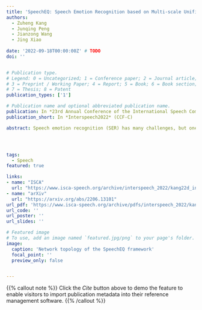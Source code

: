 ```yaml
---
title: 'SpeechEQ: Speech Emotion Recognition based on Multi-scale Unified Datasets and Multitask Learning'
authors:
  - Zuheng Kang
  - Junqing Peng
  - Jianzong Wang
  - Jing Xiao
 
date: '2022-09-18T00:00:00Z' # TODO
doi: ''


# Publication type.
# Legend: 0 = Uncategorized; 1 = Conference paper; 2 = Journal article;
# 3 = Preprint / Working Paper; 4 = Report; 5 = Book; 6 = Book section;
# 7 = Thesis; 8 = Patent
publication_types: ['1']

# Publication name and optional abbreviated publication name.
publication: In *23rd Annual Conference of the International Speech Communication Association*
publication_short: In *Interspeech2022* (CCF-C)

abstract: Speech emotion recognition (SER) has many challenges, but one of the main challenges is that each framework does not have a unified standard. In this paper, we propose SpeechEQ, a framework for unifying SER tasks based on a multi-scale unified metric. This metric can be trained by Multitask Learning (MTL), which includes two emotion recognition tasks of Emotion States Category (EIS) and Emotion Intensity Scale (EIS), and two auxiliary tasks of phoneme recognition and gender recognition. For this framework, we build a Mandarin SER dataset - SpeechEQ Dataset (SEQD). We conducted experiments on the public CASIA and ESD datasets in Mandarin, which exhibit that our method outperforms baseline methods by a relatively large margin, yielding 8.0% and 6.5% improvement in accuracy respectively. Additional experiments on IEMOCAP with four emotion categories (i.e., angry, happy, sad, and neutral) also show the proposed method achieves a state-of-the-art of both weighted accuracy (WA) of 78.16% and unweighted accuracy (UA) of 77.47%.




tags:
  - Speech
featured: true

links:
- name: "ISCA"
  url: "https://www.isca-speech.org/archive/interspeech_2022/kang22d_interspeech.html"
- name: "arXiv"
  url: "https://arxiv.org/abs/2206.13101"
url_pdf: 'https://www.isca-speech.org/archive/pdfs/interspeech_2022/kang22d_interspeech.pdf'
url_code: ''
url_poster: ''
url_slides: ''

# Featured image
# To use, add an image named `featured.jpg/png` to your page's folder.
image:
  caption: 'Network topology of the SpeechEQ framework'
  focal_point: ''
  preview_only: false


---
```


{{% callout note %}}
Click the _Cite_ button above to demo the feature to enable visitors to import publication metadata into their reference management software.
{{% /callout %}}


